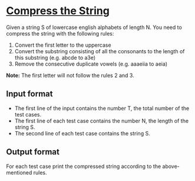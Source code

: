 # [Compress the String][link]

Given a string S of lowercase english alphabets of length N. You need to compress the string with the following rules:

1. Convert the first letter to the uppercase
2. Convert the substring consisting of all the consonants to the length of this substring (e.g. abcde to a3e)
3. Remove the consecutive duplicate vowels (e.g. aaaeiia to aeia)

**Note:** The first letter will not follow the rules 2 and 3.

## Input format

- The first line of the input contains the number T, the total number of the test cases.
- The first line of each test case contains the number N, the length of the string S.
- The second line of each test case contains the string S.

## Output format

For each test case print the compressed string according to the above-mentioned rules.

[link]: https://www.hackerearth.com/practice/basic-programming/implementation/basics-of-implementation/practice-problems/algorithm/compress-the-string-capillary-82bf96a4/
